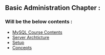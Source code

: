 ## Basic Administration Chapter :

### Will be the below contents :
- [MySQL Course Contents](https://github.com/AlyRagab/databases-for-devops/tree/master/mysql)
- [Server Archticture](https://github.com/AlyRagab/databases-for-devops/blob/master/mysql/1-basic-administration/1-%20database-archticture.md)
- [Setup](https://github.com/AlyRagab/databases-for-devops/blob/master/mysql/1-basic-administration/2-%20setup.md)
- [Concepts](https://github.com/AlyRagab/databases-for-devops/blob/master/mysql/1-basic-administration/3-%20DDL-DML.md)
